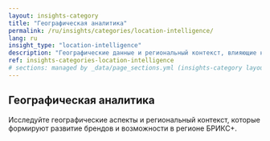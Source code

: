 ```yaml
---
layout: insights-category
title: "Географическая аналитика"
permalink: /ru/insights/categories/location-intelligence/
lang: ru
insight_type: "location-intelligence"
description: "Географические данные и региональный контекст, влияющие на развитие брендов и возможности."
ref: insights-categories-location-intelligence
# sections: managed by _data/page_sections.yml (insights-category layout)
---
```


## Географическая аналитика

Исследуйте географические аспекты и региональный контекст, которые формируют развитие брендов и возможности в регионе БРИКС+.

